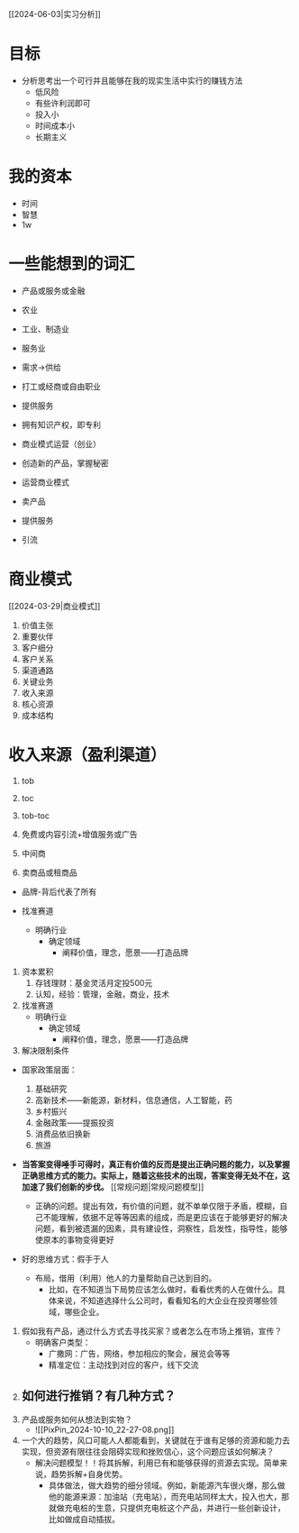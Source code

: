 
[[2024-06-03|实习分析]] 

# 目标

- 分析思考出一个可行并且能够在我的现实生活中实行的赚钱方法
	- 低风险
	- 有些许利润即可
	- 投入小
	- 时间成本小
	- 长期主义

# 我的资本

- 时间
- 智慧
- 1w

# 一些能想到的词汇

- 产品或服务或金融

- 农业
- 工业、制造业
- 服务业

- 需求->供给

- 打工或经商或自由职业

- 提供服务
- 拥有知识产权，即专利
- 商业模式运营（创业）

- 创造新的产品，掌握秘密
- 运营商业模式
- 卖产品
- 提供服务
- 引流

# 商业模式
[[2024-03-29|商业模式]] 
1. 价值主张
2. 重要伙伴
3. 客户细分
4. 客户关系
5. 渠道通路
6. 关键业务
7. 收入来源
8. 核心资源
9. 成本结构


# 收入来源（盈利渠道）

1. tob

2. toc

3. tob-toc

1. 免费或内容引流+增值服务或广告
2.  中间商
3. 卖商品或租商品

- 品牌-背后代表了所有

- 找准赛道
	- 明确行业
		- 确定领域
			- 阐释价值，理念，愿景——打造品牌

1. 资本累积
	1. 存钱理财：基金灵活月定投500元
	2. 认知，经验：管理，金融，商业，技术
2. 找准赛道
	- 明确行业
		- 确定领域
			- 阐释价值，理念，愿景——打造品牌
3. 解决限制条件

- 国家政策层面：
	1. 基础研究
	2. 高新技术——新能源，新材料，信息通信，人工智能，药
	3. 乡村振兴
	4. 金融政策——提振投资
	5. 消费品依旧换新
	6. 旅游


- **当答案变得唾手可得时，真正有价值的反而是提出正确问题的能力，以及掌握正确思维方式的能力。实际上，随着这些技术的出现，答案变得无处不在，这加速了我们创新的步伐。** [[常规问题|常规问题模型]] 
	- 正确的问题。提出有效，有价值的问题，就不单单仅限于矛盾，模糊，自己不能理解，依据不足等等因素的组成，而是更应该在于能够更好的解决问题，看到被遗漏的因素，具有建设性，洞察性，启发性，指导性，能够使原本的事物变得更好

- 好的思维方式：假手于人
	- 布局，借用（利用）他人的力量帮助自己达到目的。
		- 比如，在不知道当下局势应该怎么做时，看看优秀的人在做什么。具体来说，不知道选择什么公司时，看看知名的大企业在投资哪些领域，哪些企业。

1. 假如我有产品，通过什么方式去寻找买家？或者怎么在市场上推销，宣传？
	- 明确客户类型：
		- 广撒网：广告，网络，参加相应的聚会，展览会等等
		- 精准定位：主动找到对应的客户，线下交流
2. 如何进行推销？有几种方式？
	- 
3. 产品或服务如何从想法到实物？
	- ![[PixPin_2024-10-10_22-27-08.png]]
4. 一个大的趋势，风口可能人人都能看到，关键就在于谁有足够的资源和能力去实现，但资源有限往往会阻碍实现和挫败信心，这个问题应该如何解决？
	- 解决问题模型！！将其拆解，利用已有和能够获得的资源去实现。简单来说，趋势拆解+自身优势。
		- 具体做法，做大趋势的细分领域。例如，新能源汽车很火爆，那么做他的能源来源：加油站（充电站），而充电站同样太大，投入也大，那就做充电桩的生意，只提供充电桩这个产品，并进行一些创新设计，比如做成自动插拔。





